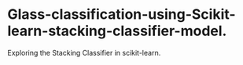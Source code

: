 # Glass-classification-using-Scikit-learn-stacking-classifier-model.
Exploring the Stacking Classifier in scikit-learn.
